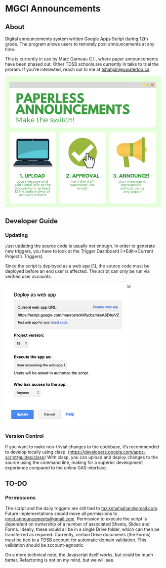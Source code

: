 # MGCI Announcements

## About 
Digital announcements system written Google Apps Script during 12th grade. The program allows users to remotely post announcements at any time.

This is currently in use by Marc Garneau C.I., where paper announcements have been phased out. Other TDSB schools are currently in talks to trial the proram. If you're interested, reach out to me at tshahjah@uwaterloo.ca

![Hype poster. Creds: Probably Hannah Nie](/images/branding.png)

## Developer Guide

### Updating
Just updating the source code is usually not enough. In order to generate new triggers, you have to look at the Trigger Dashboard (->Edit->Current Project’s Triggers).

Since the script is deployed as a web app [1], the source code must be deployed before an end user is affected. The script can only be run via verified user accounts.

![Fig 1: Deployment configuration](/images/deployment.png)



### Version Control
If you want to make non-trivial changes to the codebase, it’s recommended to develop locally using clasp. (https://developers.google.com/apps-script/guides/clasp) With clasp, you can upload and deploy changes to the source using the command line, making for a superior development experience compared to the online GAS interface. 

## TO-DO

### Permissions
The script and the daily triggers are still tied to tazikshahjahan@gmail.com. Future implementations should move all permissions to mgci.announcements@gmail.com. Permission to execute the script is dependent on ownership of a number of associated Sheets, Slides and Forms. Ideally, these would all be in a single Drive folder, which can then be transferred as required. Currently, certain Drive documents (the Forms) must be tied to a TDSB account for automatic domain validation. This validation should be account-agnostic.

On a more technical note, the Javascript itself *works*, but could be much better. Refactoring is not on my mind, but we will see. 
